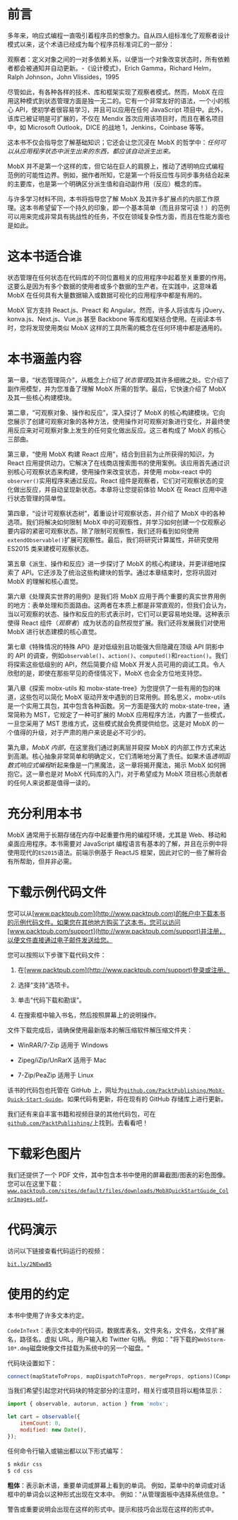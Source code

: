 # 前言

多年来，响应式编程一直吸引着程序员的想象力。自从四人组标准化了观察者设计模式以来，这个术语已经成为每个程序员标准词汇的一部分：

观察者：定义对象之间的一对多依赖关系，以便当一个对象改变状态时，所有依赖者都会被通知并自动更新。-《设计模式》，Erich Gamma，Richard Helm，Ralph Johnson，John Vlissides，1995

尽管如此，有各种各样的技术、库和框架实现了观察者模式。然而，MobX 在应用这种模式到状态管理方面是独一无二的。它有一个非常友好的语法，一个小的核心 API，使初学者很容易学习，并且可以应用在任何 JavaScript 项目中。此外，该库已被证明是可扩展的，不仅在 Mendix 首次应用该项目时，而且在著名项目中，如 Microsoft Outlook，DICE 的战地 1，Jenkins，Coinbase 等等。

这本书不仅会指导您了解基础知识；它还会让您沉浸在 MobX 的哲学中：*任何可以从应用程序状态中派生出来的东西，都应该自动派生出来。*

MobX 并不是第一个这样的库，但它站在巨人的肩膀上，推动了透明响应式编程范例的可能性边界。例如，据作者所知，它是第一个将反应性与同步事务结合起来的主要库，也是第一个明确区分派生值和自动副作用（反应）概念的库。

与许多学习材料不同，本书将指导您了解 MobX 及其许多扩展点的内部工作原理。这本书希望留下一个持久的印象，即一个基本简单（而且非常可读！）的范例可以用来完成非常具有挑战性的任务，不仅在领域复杂性方面，而且在性能方面也是如此。

# 这本书适合谁

状态管理在任何状态在代码库的不同位置相关的应用程序中起着至关重要的作用。这要么是因为有多个数据的使用者或多个数据的生产者。在实践中，这意味着 MobX 在任何具有大量数据输入或数据可视化的应用程序中都是有用的。

MobX 官方支持 React.js、Preact 和 Angular。然而，许多人将该库与 jQuery、konva.js、Next.js、Vue.js 甚至 Backbone 等库和框架结合使用。在阅读本书时，您将发现使用类似 MobX 这样的工具所需的概念在任何环境中都是通用的。

# 本书涵盖内容

第一章，“状态管理简介”，从概念上介绍了*状态管理*及其许多细微之处。它介绍了副作用模型，并为您准备了理解 MobX 所需的哲学。最后，它快速介绍了 MobX 及其一些核心构建模块。

第二章，“可观察对象、操作和反应”，深入探讨了 MobX 的核心构建模块。它向您展示了创建可观察对象的各种方法，使用操作对可观察对象进行变化，并最终使用反应来对可观察对象上发生的任何变化做出反应。这三者构成了 MobX 的核心三部曲。

第三章，“使用 MobX 构建 React 应用”，结合到目前为止所获得的知识，为 React 应用提供动力。它解决了在线商店搜索图书的使用案例。该应用首先通过识别核心可观察状态来构建，使用操作来改变状态，并使用 mobx-react 中的`observer()`实用程序来通过反应。React 组件是观察者，它们对可观察状态的变化做出反应，并自动呈现新状态。本章将让您提前体验 MobX 在 React 应用中进行状态管理的简单性。

第四章，“设计可观察状态树”，着重设计可观察状态，并介绍了 MobX 中的各种选项。我们将解决如何限制 MobX 中的可观察性，并学习如何创建一个仅观察必要内容的紧密可观察状态。除了限制可观察性，我们还将看到如何使用`extendObservable()`扩展可观察性。最后，我们将研究计算属性，并研究使用 ES2015 类来建模可观察状态。

第五章《派生、操作和反应》进一步探讨了 MobX 的核心构建块，并更详细地探索了 API。它还涉及了统治这些构建块的哲学。通过本章结束时，您将巩固对 MobX 的理解和核心直觉。

第六章《处理真实世界的用例》是我们将 MobX 应用于两个重要的真实世界用例的地方：表单处理和页面路由。这两者在本质上都是非常直观的，但我们会认为，当以可观察的状态、操作和反应的形式表示时，它们可以更容易地处理。这种表示使得 React 组件（*观察者*）成为状态的自然视觉扩展。我们还将发展我们对使用 MobX 进行状态建模的核心直觉。

第七章《特殊情况的特殊 API》是对低级别且功能强大但隐藏在顶级 API 阴影中的 API 的调查，例如`observable()`、`action()`、`computed()`和`reaction()`。我们将探索这些低级别的 API，然后简要介绍 MobX 开发人员可用的调试工具。令人欣慰的是，即使在那些罕见的奇怪情况下，MobX 也会全方位地支持您。

第八章《探索 mobx-utils 和 mobx-state-tree》为您提供了一些有用的包的味道，这些包可以简化 MobX 驱动开发中遇到的日常用例。顾名思义，mobx-utils 是一个实用工具包，其中包含各种函数。另一方面是强大的 mobx-state-tree，通常简称为 MST，它规定了一种可扩展的 MobX 应用程序方法，内置了一些模式，一旦您采用了 MST 思维方式，这些模式就会免费提供给您。这是对 MobX 的一个值得的升级，对于严肃的用户来说是必不可少的。

第九章，*MobX 内部*，在这里我们通过剥离层并窥探 MobX 的内部工作方式来达到高潮。核心抽象非常简单和明确定义，它们清晰地分离了责任。如果术语*透明函数式响应式编程*听起来像是一门黑魔法，这一章将揭开魔法，揭示 MobX 如何拥抱它。这一章也是对 MobX 代码库的入门，对于希望成为 MobX 项目核心贡献者的任何人来说都是值得一读的。

# 充分利用本书

MobX 通常用于长期存储在内存中起重要作用的编程环境，尤其是 Web、移动和桌面应用程序。本书需要对 JavaScript 编程语言有基本的了解，并且在示例中将使用现代的`ES2015`语法。前端示例基于 ReactJS 框架，因此对它的一些了解将会有所帮助，但并非必需。

# 下载示例代码文件

您可以从[www.packtpub.com](http://www.packtpub.com)的帐户中下载本书的示例代码文件。如果您在其他地方购买了这本书，您可以访问[www.packtpub.com/support](http://www.packtpub.com/support)并注册，以便文件直接通过电子邮件发送给您。

您可以按照以下步骤下载代码文件：

1.  在[www.packtpub.com](http://www.packtpub.com/support)登录或注册。

1.  选择“支持”选项卡。

1.  单击“代码下载和勘误”。

1.  在搜索框中输入书名，然后按照屏幕上的说明操作。

文件下载完成后，请确保使用最新版本的解压缩软件解压缩文件夹：

+   WinRAR/7-Zip 适用于 Windows

+   Zipeg/iZip/UnRarX 适用于 Mac

+   7-Zip/PeaZip 适用于 Linux

该书的代码包也托管在 GitHub 上，网址为[`github.com/PacktPublishing/MobX-Quick-Start-Guide`](https://github.com/PacktPublishing/MobX-Quick-Start-Guide)。如果代码有更新，将在现有的 GitHub 存储库上进行更新。

我们还有来自丰富书籍和视频目录的其他代码包，可在[`github.com/PacktPublishing/`](https://github.com/PacktPublishing/)上找到。去看看吧！

# 下载彩色图片

我们还提供了一个 PDF 文件，其中包含本书中使用的屏幕截图/图表的彩色图像。 您可以在这里下载：[`www.packtpub.com/sites/default/files/downloads/MobXQuickStartGuide_ColorImages.pdf`](http://www.packtpub.com/sites/default/files/downloads/MobXQuickStartGuide_ColorImages.pdf)。

# 代码演示

访问以下链接查看代码运行的视频：

[`bit.ly/2NEww85`](http://bit.ly/2NEww85)

# 使用的约定

本书中使用了许多文本约定。

`CodeInText`：表示文本中的代码词，数据库表名，文件夹名，文件名，文件扩展名，路径名，虚拟 URL，用户输入和 Twitter 句柄。 例如："将下载的`WebStorm-10*.dmg`磁盘映像文件挂载为系统中的另一个磁盘。"

代码块设置如下：

```jsx
connect(mapStateToProps, mapDispatchToProps, mergeProps, options)(Component)
```

当我们希望引起您对代码块的特定部分的注意时，相关行或项目将以粗体显示：

```jsx
import { observable, autorun, action } from 'mobx';

let cart = observable({
    itemCount: 0,
    modified: new Date(),
});
```

任何命令行输入或输出都以以下形式编写：

```jsx
$ mkdir css
$ cd css
```

**粗体**：表示新术语，重要单词或屏幕上看到的单词。 例如，菜单中的单词或对话框中的单词会以这种形式出现在文本中。 例如："从管理面板中选择系统信息。"

警告或重要说明会出现在这样的形式中。提示和技巧会出现在这样的形式中。
